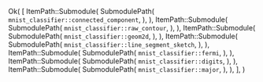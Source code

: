 Ok(
    [
        ItemPath::Submodule(
            SubmodulePath(
                `mnist_classifier::connected_component`,
            ),
        ),
        ItemPath::Submodule(
            SubmodulePath(
                `mnist_classifier::raw_contour`,
            ),
        ),
        ItemPath::Submodule(
            SubmodulePath(
                `mnist_classifier::geom2d`,
            ),
        ),
        ItemPath::Submodule(
            SubmodulePath(
                `mnist_classifier::line_segment_sketch`,
            ),
        ),
        ItemPath::Submodule(
            SubmodulePath(
                `mnist_classifier::fermi`,
            ),
        ),
        ItemPath::Submodule(
            SubmodulePath(
                `mnist_classifier::digits`,
            ),
        ),
        ItemPath::Submodule(
            SubmodulePath(
                `mnist_classifier::major`,
            ),
        ),
    ],
)